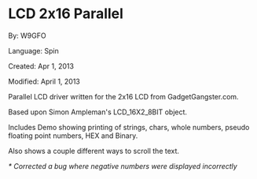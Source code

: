 # LCD 2x16 Parallel

By: W9GFO

Language: Spin

Created: Apr 1, 2013

Modified: April 1, 2013

Parallel LCD driver written for the 2x16 LCD from GadgetGangster.com.

Based upon Simon Ampleman's LCD\_16X2\_8BIT object.

Includes Demo showing printing of strings, chars, whole numbers, pseudo floating point numbers, HEX and Binary.

Also shows a couple different ways to scroll the text.

_\* Corrected a bug where negative numbers were displayed incorrectly_
